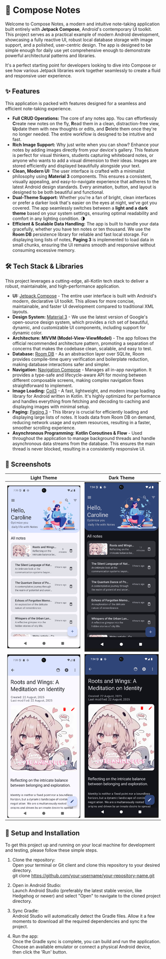 # **📝 Compose Notes**

Welcome to Compose Notes, a modern and intuitive note-taking application built entirely with **Jetpack Compose**, Android's contemporary UI toolkit. This project serves as a practical example of modern Android development, showcasing a fully reactive UI, robust local database storage with image support, and a polished, user-centric design. The app is designed to be simple enough for daily use yet comprehensive enough to demonstrate powerful architectural patterns and libraries.

It's a perfect starting point for developers looking to dive into Compose or see how various Jetpack libraries work together seamlessly to create a fluid and responsive user experience.

## **✨ Features**

This application is packed with features designed for a seamless and efficient note-taking experience.

* **Full CRUD Operations:** The core of any notes app. You can effortlessly **C**reate new notes on the fly, **R**ead them in a clean, distraction-free view, **U**pdate them with new thoughts or edits, and **D**elete them once they're no longer needed. The entire workflow is designed to be intuitive and fast.
* **Rich Image Support:** Why just write when you can show? Enhance your notes by adding images directly from your device's gallery. This feature is perfect for visual thinkers, students capturing whiteboard notes, or anyone who wants to add a visual dimension to their ideas. Images are stored efficiently and displayed beautifully alongside your text.
* **Clean, Modern UI:** The user interface is crafted with a minimalist philosophy using **Material 3** components. This ensures a consistent, visually appealing, and easy-to-navigate experience that adheres to the latest Android design standards. Every animation, button, and layout is designed to be both beautiful and functional.
* **Dual-Theme Support:** Whether you're a fan of bright, clean interfaces or prefer a darker look that's easier on the eyes at night, we've got you covered. The app seamlessly switches between a **light and a dark theme** based on your system settings, ensuring optimal readability and comfort in any lighting condition. 🌗
* **Efficient & Scalable Data Handling:** The app is built to handle your data gracefully, whether you have ten notes or ten thousand. We use the **Room DB** persistence library for reliable and fast local storage. For displaying long lists of notes, **Paging 3** is implemented to load data in small chunks, ensuring the UI remains smooth and responsive without consuming excessive memory.

## **🛠️ Tech Stack & Libraries**

This project leverages a cutting-edge, all-Kotlin tech stack to deliver a robust, maintainable, and high-performance application.

* **UI:** [Jetpack Compose](https://developer.android.com/jetpack/compose) \- The entire user interface is built with Android's modern, declarative UI toolkit. This allows for more concise, maintainable, and faster UI development compared to traditional XML layouts.
* **Design System:** [Material 3](https://m3.material.io/) \- We use the latest version of Google's open-source design system, which provides a rich set of beautiful, dynamic, and customizable UI components, including support for dynamic color.
* **Architecture:** **MVVM (Model-View-ViewModel)** \- The app follows the official recommended architecture pattern, promoting a separation of concerns that makes the codebase clean, scalable, and easy to test.
* **Database:** [Room DB](https://developer.android.com/training/data-storage/room) \- As an abstraction layer over SQLite, Room provides compile-time query verification and boilerplate reduction, making database interactions safer and simpler.
* **Navigation:** [Navigation Compose](https://developer.android.com/jetpack/compose/navigation) \- Manages all in-app navigation. It provides a type-safe and lifecycle-aware API for moving between different composable screens, making complex navigation flows straightforward to implement.
* **Image Loading:** [Coil3](https://coil-kt.github.io/coil/) \- A fast, lightweight, and modern image loading library for Android written in Kotlin. It's highly optimized for performance and handles everything from fetching and decoding to caching and displaying images with minimal setup.
* **Paging:** [Paging 3](https://developer.android.com/topic/libraries/architecture/paging/v3-overview) \- This library is crucial for efficiently loading and displaying large lists of notes. It loads data from Room DB on demand, reducing network usage and system resources, resulting in a faster, smoother scrolling experience.
* **Asynchronous Programming:** **Kotlin Coroutines & Flow** \- Used throughout the application to manage background threads and handle asynchronous data streams from the database. This ensures the main thread is never blocked, resulting in a consistently responsive UI.

## **📸 Screenshots**

|                         Light Theme                         |                           Dark Theme                           |
|:-----------------------------------------------------------:|:--------------------------------------------------------------:|
|     ![App Home Screen Light Theme](preview/preview.png)     |    ![App Home Screen Dark Theme](preview/preview_dark.png)     |
| ![App Edit Screen Light Theme](preview/preview_detail.png)  | ![App Edit Screen Dark Theme](preview/preview_detail_dark.png) |

## **🚀 Setup and Installation**

To get this project up and running on your local machine for development and testing, please follow these simple steps.

1. Clone the repository:  
   Open your terminal or Git client and clone this repository to your desired directory.  
   git clone https://github.com/your-username/your-repository-name.git

2. Open in Android Studio:  
   Launch Android Studio (preferably the latest stable version, like Hedgehog or newer) and select "Open" to navigate to the cloned project directory.
3. Sync Gradle:  
   Android Studio will automatically detect the Gradle files. Allow it a few moments to download all the required dependencies and sync the project.
4. Run the app:  
   Once the Gradle sync is complete, you can build and run the application. Choose an available emulator or connect a physical Android device, then click the 'Run' button.